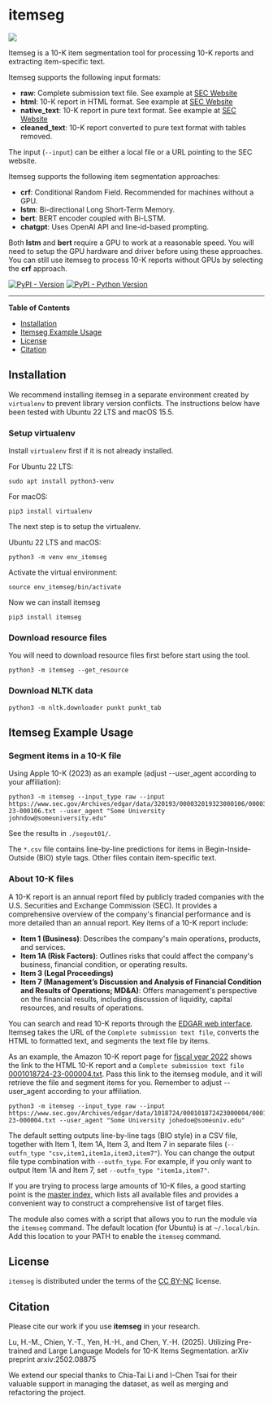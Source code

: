 # itemseg

![](https://raw.githubusercontent.com/hsinmin/itemseg/main/ITEMSEG%20LOGO1%20SMALL.jpg)

Itemseg is a 10-K item segmentation tool for processing 10-K reports and extracting item-specific text.

Itemseg supports the following input formats:
* **raw**: Complete submission text file. See example at [SEC Website](https://www.sec.gov/Archives/edgar/data/789019/000156459020034944/0001564590-20-034944.txt)
* **html**: 10-K report in HTML format. See example at [SEC Website](https://www.sec.gov/Archives/edgar/data/789019/000156459020034944/msft-10k_20200630.htm)
* **native_text**: 10-K report in pure text format. See example at [SEC Website](https://www.sec.gov/Archives/edgar/data/789019/000103221001501099/d10k.txt)
* **cleaned_text**: 10-K report converted to pure text format with tables removed.

The input (`--input`) can be either a local file or a URL pointing to the SEC website.

Itemseg supports the following item segmentation approaches:
* **crf**: Conditional Random Field. Recommended for machines without a GPU.
* **lstm**: Bi-directional Long Short-Term Memory.
* **bert**: BERT encoder coupled with Bi-LSTM.
* **chatgpt**: Uses OpenAI API and line-id-based prompting.

Both **lstm** and **bert** require a GPU to work at a reasonable speed. You will need to setup the GPU hardware and driver before using these approaches. You can still use itemseg to process 10-K reports without GPUs by selecting the **crf** approach. 

[![PyPI - Version](https://img.shields.io/pypi/v/itemseg.svg)](https://pypi.org/project/itemseg)
[![PyPI - Python Version](https://img.shields.io/pypi/pyversions/itemseg.svg)](https://pypi.org/project/itemseg)

-----

**Table of Contents**

- [Installation](#installation)
- [Itemseg Example Usage](#itemseg-example-usage)
- [License](#license)
- [Citation](#citation)

## Installation

We recommend installing itemseg in a separate environment created by `virtualenv` to prevent library version conflicts. The instructions below have been tested with Ubuntu 22 LTS and macOS 15.5.

### Setup virtualenv
Install `virtualenv` first if it is not already installed. 

For Ubuntu 22 LTS:
```console
sudo apt install python3-venv
```

For macOS:
```console
pip3 install virtualenv
```

The next step is to setup the virtualenv.

Ubuntu 22 LTS and macOS:
```console
python3 -m venv env_itemseg
```

Activate the virtual environment:
```console
source env_itemseg/bin/activate
```

Now we can install itemseg
```console
pip3 install itemseg
```

### Download resource files
You will need to download resource files first before start using the tool.
```console
python3 -m itemseg --get_resource
```

### Download NLTK data
```console
python3 -m nltk.downloader punkt punkt_tab
```

## Itemseg Example Usage

### Segment items in a 10-K file
Using Apple 10-K (2023) as an example (adjust --user_agent according to your affiliation):
```console
python3 -m itemseg --input_type raw --input https://www.sec.gov/Archives/edgar/data/320193/000032019323000106/0000320193-23-000106.txt --user_agent "Some University johndow@someuniversity.edu"
```

See the results in `./segout01/`.

The `*.csv` file contains line-by-line predictions for items in Begin-Inside-Outside (BIO) style tags. Other files contain item-specific text.

### About 10-K files
A 10-K report is an annual report filed by publicly traded companies with the U.S. Securities and Exchange Commission (SEC). It provides a comprehensive overview of the company's financial performance and is more detailed than an annual report. Key items of a 10-K report include:

* **Item 1 (Business)**: Describes the company's main operations, products, and services.
* **Item 1A (Risk Factors)**: Outlines risks that could affect the company's business, financial condition, or operating results.
* **Item 3 (Legal Proceedings)**
* **Item 7 (Management’s Discussion and Analysis of Financial Condition and Results of Operations; MD&A)**: Offers management's perspective on the financial results, including discussion of liquidity, capital resources, and results of operations.

You can search and read 10-K reports through the [EDGAR web interface](https://www.sec.gov/edgar/search-and-access).  Itemseg takes the URL of the `Complete submission text file`, converts the HTML to formatted text, and segments the text file by items.

As an example, the Amazon 10-K report page for [fiscal year 2022](https://www.sec.gov/Archives/edgar/data/1018724/000101872423000004/0001018724-23-000004-index.htm) shows the link to the HTML 10-K report and a `Complete submission text file` [0001018724-23-000004.txt](https://www.sec.gov/Archives/edgar/data/1018724/000101872423000004/0001018724-23-000004.txt). Pass this link to the itemseg module, and it will retrieve the file and segment items for you. Remember to adjust --user_agent according to your affiliation. 

```console
python3 -m itemseg --input_type raw --input https://www.sec.gov/Archives/edgar/data/1018724/000101872423000004/0001018724-23-000004.txt --user_agent "Some University johedoe@someuniv.edu"

```

The default setting outputs line-by-line tags (BIO style) in a CSV file, together with Item 1, Item 1A, Item 3, and Item 7 in separate files (`--outfn_type "csv,item1,item1a,item3,item7"`). You can change the output file type combination with `--outfn_type`. For example, if you only want to output Item 1A and Item 7, set `--outfn_type "item1a,item7"`.

If you are trying to process large amounts of 10-K files, a good starting point is the [master index](https://www.sec.gov/Archives/edgar/full-index/), which lists all available files and provides a convenient way to construct a comprehensive list of target files.

The module also comes with a script that allows you to run the module via the `itemseg` command. The default location (for Ubuntu) is at `~/.local/bin`. Add this location to your PATH to enable the `itemseg` command.

## License

`itemseg` is distributed under the terms of the [CC BY-NC](https://creativecommons.org/licenses/by-nc/4.0/) license.

## Citation

Please cite our work if you use **itemseg** in your research. 

Lu, H.-M., Chien, Y.-T., Yen, H.-H., and Chen, Y.-H. (2025). Utilizing Pre-trained and Large Language Models for 10-K Items Segmentation. arXiv preprint arxiv:2502.08875

We extend our special thanks to Chia-Tai Li and I-Chen Tsai for their valuable support in managing the dataset, as well as merging and refactoring the project.